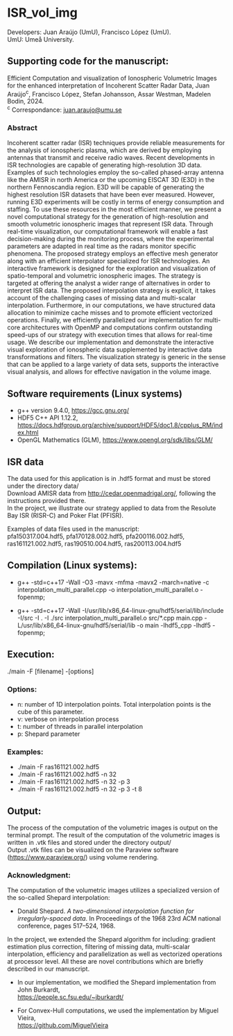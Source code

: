 # ISR_vol_img
Developers: Juan Araújo (UmU), Francisco López (UmU).\
UmU: Umeå University.

## Supporting code for the manuscript:
Efficient Computation and visualization of Ionospheric Volumetric Images for the enhanced interpretation of Incoherent Scatter Radar Data,
Juan Araújo<sup>c</sup>, Francisco López, Stefan Johansson, Assar Westman, Madelen Bodin, 2024.\
<sup>c</sup> Correspondance: juan.araujo@umu.se 

### Abstract
Incoherent scatter radar (ISR) techniques provide reliable measurements for the analysis of ionospheric plasma, which are derived by employing antennas that transmit and receive radio waves.
Recent developments in ISR technologies are capable of generating high-resolution 3D data. Examples of such technologies employ the so-called phased-array antenna like the AMISR in north
America or the upcoming EISCAT 3D (E3D) in the northern Fennoscandia region. E3D will be capable of generating the highest resolution ISR datasets that have been ever measured. However, running E3D experiments will be costly in terms of energy consumption and staffing. To use these resources in the most efficient manner, we present a novel computational strategy for the generation of high-resolution and smooth volumetric ionospheric images that represent ISR data. Through real-time visualization, our computational framework will enable a fast decision-making during the monitoring process, where the experimental parameters are adapted in real time as the radars monitor specific phenomena. The proposed strategy employs an effective mesh generator along with an efficient interpolator specialized for ISR technologies. An interactive framework is designed for the exploration and visualization of spatio-temporal and volumetric ionospheric images. The strategy is targeted at offering the analyst a wider range of alternatives in order to interpret ISR data. The proposed interpolation strategy is explicit, it takes account of the challenging cases of missing data and multi-scalar interpolation. Furthermore, in our computations, we have structured data allocation to minimize cache misses and to promote efficient vectorized operations. Finally, we efficiently parallelized our implementation for multi-core architectures with OpenMP and computations confirm outstanding speed-ups of our strategy with execution times that allows for real-time usage. We describe our implementation and demonstrate the interactive visual exploration of ionospheric data supplemented by interactive data transformations and filters. The visualization strategy is generic in the sense that can be applied to a large variety of data sets, supports the interactive visual analysis, and allows for effective navigation in the volume image.

## Software requirements (Linux systems)
+ g++ version 9.4.0, https://gcc.gnu.org/
+ HDF5 C++ API 1.12.2, https://docs.hdfgroup.org/archive/support/HDF5/doc1.8/cpplus_RM/index.html
+ OpenGL Mathematics (GLM), https://www.opengl.org/sdk/libs/GLM/

## ISR data
The data used for this application is in .hdf5 format and must be stored under the directory data/\
Download AMISR data from http://cedar.openmadrigal.org/, following the instructions provided there.\
In the project, we illustrate our strategy applied to data from the Resolute Bay ISR (RISR-C) and Poker Flat (PFISR).

Examples of data files used in the manuscript:\
pfa150317.004.hdf5, pfa170128.002.hdf5, pfa200116.002.hdf5, ras161121.002.hdf5, ras190510.004.hdf5, ras200113.004.hdf5

## Compilation  (Linux systems):
+ g++ -std=c++17 -Wall -O3 -mavx -mfma -mavx2 -march=native -c interpolation_multi_parallel.cpp -o interpolation_multi_parallel.o -fopenmp;

+ g++ -std=c++17 -Wall -I/usr/lib/x86_64-linux-gnu/hdf5/serial/lib/include -I/src -I . -I ./src interpolation_multi_parallel.o src/*.cpp main.cpp -L/usr/lib/x86_64-linux-gnu/hdf5/serial/lib -o main -lhdf5_cpp -lhdf5 -fopenmp;



## Execution:
./main -F [filename] -[options]

### Options:
+ n: number of 1D interpolation points. Total interpolation points is the cube of this parameter.
+ v: verbose on interpolation process
+ t: number of threads in parallel interpolation
+ p: Shepard parameter

### Examples:
+ ./main -F ras161121.002.hdf5
+ ./main -F ras161121.002.hdf5 -n 32
+ ./main -F ras161121.002.hdf5 -n 32 -p 3 
+ ./main -F ras161121.002.hdf5 -n 32 -p 3 -t 8

## Output:
The process of the computation of the volumetric images is output on the terminal prompt.
The result of the computation of the volumetric images is written in .vtk files and stored under the directory output/ \
Output .vtk files can be visualized on the Paraview software (https://www.paraview.org/) using volume rendering.

### Acknowledgment:
The computation of the volumetric images utilizes a specialized version of the so-called Shepard interpolation:
+ Donald Shepard. _A two-dimensional interpolation function for irregularly-spaced data_. In Proceedings of the 1968 23rd ACM national conference, pages 517–524, 1968.

In the project, we extended the Shepard algorithm for including: gradient estimation plus correction, filtering of missing data, multi-scalar interpolation, efficiency and parallelization as well as vectorized operations at processor level. All these are novel contributions which are briefly described in our manuscript.

+ In our implementation, we modified the Shepard implementation from John Burkardt,\
https://people.sc.fsu.edu/~jburkardt/

+ For Convex-Hull computations, we used the implementation by Miguel Vieira,\
https://github.com/MiguelVieira

